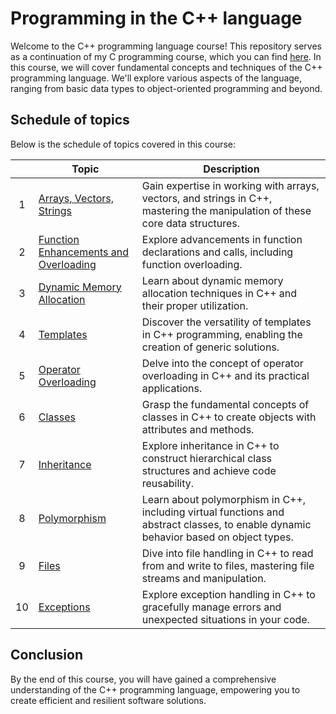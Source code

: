 # Programming in the C++ language
Welcome to the C++ programming language course! This repository serves as a continuation of my C programming course, which you can find [here](https://github.com/profjuvii/c-course). In this course, we will cover fundamental concepts and techniques of the C++ programming language. We'll explore various aspects of the language, ranging from basic data types to object-oriented programming and beyond.

## Schedule of topics
Below is the schedule of topics covered in this course:

|   | Topic                                                  | Description                                                                                      |
|:-:|--------------------------------------------------------|--------------------------------------------------------------------------------------------------|
| 1 | [Arrays, Vectors, Strings](projects/pj01) | Gain expertise in working with arrays, vectors, and strings in C++, mastering the manipulation of these core data structures.               |
| 2 | [Function Enhancements and Overloading](projects/pj02) | Explore advancements in function declarations and calls, including function overloading.        |
| 3 | [Dynamic Memory Allocation](projects/pj03)             | Learn about dynamic memory allocation techniques in C++ and their proper utilization.                     |
| 4 | [Templates](projects/pj04)                             | Discover the versatility of templates in C++ programming, enabling the creation of generic solutions.          |
| 5 | [Operator Overloading](projects/pj05)                  | Delve into the concept of operator overloading in C++ and its practical applications.                       |
| 6 | [Classes](projects/pj06)                               | Grasp the fundamental concepts of classes in C++ to create objects with attributes and methods.  |
| 7 | [Inheritance](projects/pj07)                           | Explore inheritance in C++ to construct hierarchical class structures and achieve code reusability. |
| 8 | [Polymorphism](projects/pj08)                          | Learn about polymorphism in C++, including virtual functions and abstract classes, to enable dynamic behavior based on object types. |
| 9 | [Files](projects/pj09)                                 | Dive into file handling in C++ to read from and write to files, mastering file streams and manipulation. |
| 10 | [Exceptions](projects/pj10)                           | Explore exception handling in C++ to gracefully manage errors and unexpected situations in your code. |

## Conclusion
By the end of this course, you will have gained a comprehensive understanding of the C++ programming language, empowering you to create efficient and resilient software solutions.
